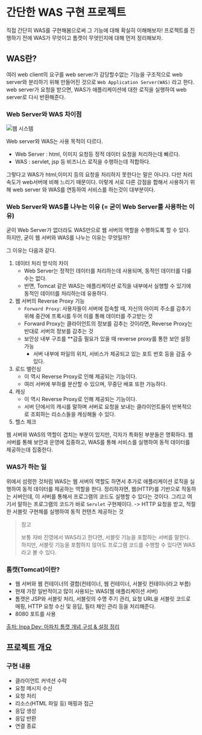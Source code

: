 # 간단한 WAS 구현 프로젝트

직접 간단히 WAS를 구현해봄으로써 그 기능에 대해 확실히 이해해보자!
프로젝트를 진행하기 전에 WAS가 무엇이고 톰캣이 무엇인지에 대해 먼저 정리해보자.

## WAS란?
여러 web client의 요구를 web server가 감당할수없는 기능을 구조적으로 web server와 분리하기 위해 만들어진 것으로 `Web Application Server(WAS)` 라고 한다.
web server가 요청을 받으면, WAS가 애플리케이션에 대한 로직을 실행하여 web server로 다시 반환해준다.

### Web Server와 WAS 차이점

![웹 시스템](https://img1.daumcdn.net/thumb/R1280x0/?scode=mtistory2&fname=https%3A%2F%2Fblog.kakaocdn.net%2Fdn%2FcEStJi%2FbtsBir9X4WE%2FoD01dyroxKYkwfEvHnoUh0%2Fimg.png)

Web server와 WAS는 사용 목적이 다르다.
- Web Server : html, 이미지 요청등 정적 데이터 요청을 처리하는데 빠르다.
- WAS : servlet, jsp 등 비즈니스 로직을 수행하는데 적합하다.

그렇다고 WAS가 html,이미지 등의 요청을 처리하지 못한다는 말은 아니다. 다만 처리속도가 web서버에 비해 느리기 때문이다.
이렇게 서로 다른 강점을 합해서 사용하기 위해 web server 와 WAS를 연동하여 서비스를 하는것이 대부분이다.

### Web Server와 WAS를 나누는 이유 (= 굳이 Web Server를 사용하는 이유)

굳이 Web Server가 없더라도 WAS만으로 웹 서버의 역할을 수행하도록 할 수 있다.
하지만, 굳이 웹 서버와 WAS를 나누는 이유는 무엇일까?

그 이유는 다음과 같다.

1. 데이터 처리 방식의 차이
   - Web Server는 정적인 데이터를 처리하는데 사용되며, 동적인 데이터를 다룰 수는 없다.
   - 반면, Tomcat 같은 WAS는 애플리케이션 로직을 내부에서 실행할 수 있기에 동적인 데이터를 처리하는데 유용하다. 
2. 웹 서버의 Reverse Proxy 기능
   - `Forward Proxy`: 사용자들이 서버에 접속할 때, 자신의 아이피 주소를 감추기 위해 중간에 프록시를 두어 이를 통해 데이터를 주고받는 것
   - Forward Proxy는 클라이언트의 정보를 감추는 것이라면, Reverse Proxy는 반대로 서버의 정보를 감추는 것
   - 보안상 내부 구조를 **감출 필요가 있을 때 reverse proxy를 통한 보안 설정 가능
     - 서버 내부에 파일의 위치, 서비스가 제공되고 있는 포트 번호 등을 감출 수 있다.
3. 로드 밸런싱
   - 이 역시 Reverse Proxy로 인해 제공되는 기능이다.
   - 여러 서버에 부하를 분산할 수 있으며, 무중단 배포 또한 가능하다.
4. 캐싱
   - 이 역시 Reverse Proxy로 인해 제공되는 기능이다.
   - 서버 단에서의 캐시를 말하며 서버로 요청을 보내는 클라이언트들이 반복적으로 조회하는 리소스들을 캐싱해둘 수 있다.
5. 헬스 체크

웹 서버와 WAS의 역할이 겹치는 부분이 있지만, 각자가 특화된 부분들은 명확하다.
웹 서버를 통해 보안과 운영에 집중하고, WAS를 통해 서비스를 실행하여 동적 데이터를 제공하는데 집중한다.

### WAS가 하는 일

위에서 섬령한 것처럼 WAS는 웹 서버의 역할도 하면서 추가로 애플리케이션 로직을 실행하여 동적 데이터를 제공하는 역할을 한다.
정리하자면, 웹(HTTP)를 기반으로 작동하는 서버인데, 이 서버를 통해서 프로그램의 코드도 실행할 수 있다는 것이다. 그리고 여기서 말하는 프로그램의 코드가 바로 `Servlet` 구현체이다.
-> HTTP 요청을 받고, 적절한 서블릿 구현체를 실행하여 동적 컨텐츠 제공하는 것

> 참고
> 
> 보통 자바 진영에서 WAS라고 한다면, 서블릿 기능을 포함하는 서버를 말한다. 하지만, 서블릿 기능을 포함하지 않아도 프로그램 코드를 수행할 수 있다면 WAS라고 볼 수 있다.

### 톰캣(Tomcat)이란?

- 웹 서버와 웹 컨테이너의 결합(컨테이너, 웹 컨테이너, 서블릿 컨테이너라고 부름)
- 현재 가장 일반적이고 많이 사용되는 WAS(웹 애플리케이션 서버)
- 톰캣은 JSP와 서블릿 처리, 서블릿의 수명 주기 관리, 요청 URL을 서블릿 코드로 매핑, HTTP 요청 수신 및 응답, 필터 체인 관리 등을 처리해준다.
- 8080 포트를 사용

[출처: Inpa Dev: 아파치 톰캣 개념 구성 & 설정 정리](https://inpa.tistory.com/entry/TOMCAT-%E2%9A%99%EF%B8%8F-%EC%84%A4%EC%B9%98-%EC%84%A4%EC%A0%95-%EC%A0%95%EB%A6%AC)


## 프로젝트 개요



### 구현 내용

- 클라이언트 커넥션 수락
- 요청 메시지 수신
- 요청 처리
- 리소스(HTML 파일 등) 매핑과 접근
- 응답 생성
- 응답 반환
- 연결 종료
